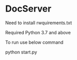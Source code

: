 # DocServer

Need to install rwquirements.txt 

Required Python 3.7 and above

To run use below command

python start.py
